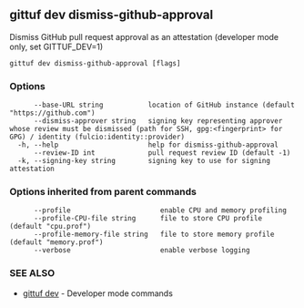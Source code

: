 ## gittuf dev dismiss-github-approval

Dismiss GitHub pull request approval as an attestation (developer mode only, set GITTUF_DEV=1)

```
gittuf dev dismiss-github-approval [flags]
```

### Options

```
      --base-URL string           location of GitHub instance (default "https://github.com")
      --dismiss-approver string   signing key representing approver whose review must be dismissed (path for SSH, gpg:<fingerprint> for GPG) / identity (fulcio:identity::provider)
  -h, --help                      help for dismiss-github-approval
      --review-ID int             pull request review ID (default -1)
  -k, --signing-key string        signing key to use for signing attestation
```

### Options inherited from parent commands

```
      --profile                      enable CPU and memory profiling
      --profile-CPU-file string      file to store CPU profile (default "cpu.prof")
      --profile-memory-file string   file to store memory profile (default "memory.prof")
      --verbose                      enable verbose logging
```

### SEE ALSO

* [gittuf dev](gittuf_dev.md)	 - Developer mode commands

